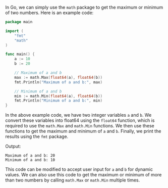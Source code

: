 In Go, we can simply use the `math` package to get the maximum or minimum of two numbers. Here is an example code:

```go
package main

import (
    "fmt"
    "math"
)

func main() {
    a := 10
    b := 20

    // Maximum of a and b
    max := math.Max(float64(a), float64(b))
    fmt.Println("Maximum of a and b:", max)

    // Minimum of a and b
    min := math.Min(float64(a), float64(b))
    fmt.Println("Minimum of a and b:", min)
}
```

In the above example code, we have two integer variables `a` and `b`. We convert these variables into float64 using the `float64` function, which is required to use the `math.Max` and `math.Min` functions. We then use these functions to get the maximum and minimum of `a` and `b`. Finally, we print the results using the `fmt` package.

Output:

```
Maximum of a and b: 20
Minimum of a and b: 10
```

This code can be modified to accept user input for `a` and `b` for dynamic values. We can also use this code to get the maximum or minimum of more than two numbers by calling `math.Max` or `math.Min` multiple times.